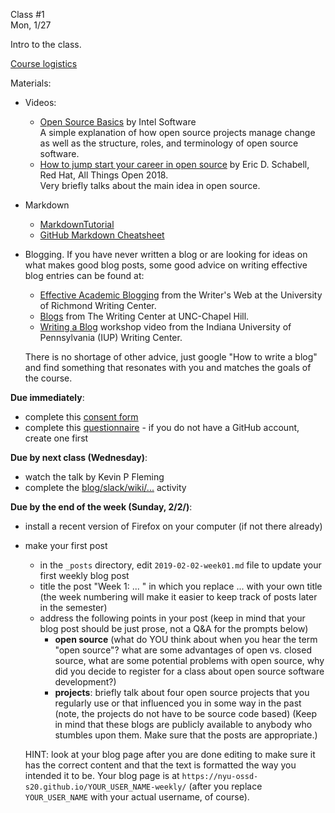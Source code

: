 <div class="lecture1">

<div class="column_date">
<p markdown="block">

Class #1 <br>
Mon, 1/27

</p>
</div>
<div class="column_materials">
<p markdown="block">

Intro to the class.

[Course logistics](slides/course_logistics.html)  


Materials:

- Videos:
  - [Open Source Basics](https://youtu.be/Tyd0FO0tko8) by Intel Software <br>
    A simple explanation of how open source projects manage change as well as the structure,
      roles, and terminology of open source software.
  - [How to jump start your career in open source](https://youtu.be/9X6HYoTl3K0) by  Eric D. Schabell, Red Hat, All Things Open 2018. <br>
    Very briefly talks about the main idea in open source.

- Markdown
  - [MarkdownTutorial](https://www.markdowntutorial.com/)
  - [GitHub Markdown Cheatsheet](https://github.com/adam-p/markdown-here/wiki/Markdown-Cheatsheet)

- Blogging. If you have never written a blog or are looking for ideas on what makes good blog posts, some good advice on writing effective blog entries can be found at:
  - [Effective Academic Blogging](http://writing2.richmond.edu/writing/wweb/blogging.html) from the Writer's Web at the University of Richmond Writing Center.
  - [Blogs](http://writingcenter.unc.edu/handouts/blogs/) from The Writing Center at UNC-Chapel Hill.
  - [Writing a Blog](http://www.iup.edu/writingcenter/writing-resources/workshop-videos/writing-a-blog/) workshop video from the Indiana University of Pennsylvania (IUP) Writing Center.

  There is no shortage of other advice, just google "How to write a blog" and find something that resonates with you and matches the goals of the course.




</p>
</div>

<div class="column_assign">
<p markdown="block">


__Due immediately__:
- complete this [consent form](https://forms.gle/EA41mUpAqhJtTHQP9)
- complete this [questionnaire](https://forms.gle/xm3gVtiNBL1bf2kJ6) - if you do not have a GitHub account, create one first


__Due by next class (Wednesday)__:
- watch the talk by Kevin P Fleming
- complete the [blog/slack/wiki/...](activities/blog_slack_wiki_git,html) activity

__Due by the end of the week (Sunday, 2/2/)__:
- install a recent version of Firefox on your computer (if not there already)
- make your first post
    - in the `_posts` directory, edit `2019-02-02-week01.md` file to update your first
    weekly blog post
	- title the post "Week 1: ... " in which you replace ... with your own title (the week numbering will make it easier to keep track of posts later in the semester)
    - address the following points in your post (keep in mind that your blog post should be just prose, not a Q&amp;A for the prompts below)
        - __open source__ (what do YOU think about when you hear the term "open source"?
        what are some advantages of open vs. closed source, what are some potential
        problems with open source, why did you decide to register for a class about open source software development?)
        - __projects__: briefly talk about  four open source projects that you regularly use or that influenced you in some way in the past (note, the projects do not have to be source code based)
    (Keep in mind that these blogs are publicly available to anybody who stumbles upon them. Make sure that the posts are appropriate.)

    HINT: look at your blog page after you are done editing to make sure it has the correct content and that the text is formatted the way you intended it to be.
    Your blog page is at `https://nyu-ossd-s20.github.io/YOUR_USER_NAME-weekly/`
    (after you replace `YOUR_USER_NAME` with your actual username, of course).




</p>
</div>

</div>
